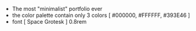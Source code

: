 * The most "minimalist" portfolio ever
* the color palette contain only 3 colors [ #000000, #FFFFFF, #393E46 ]
* font [ Space Grotesk ] 0.8rem
